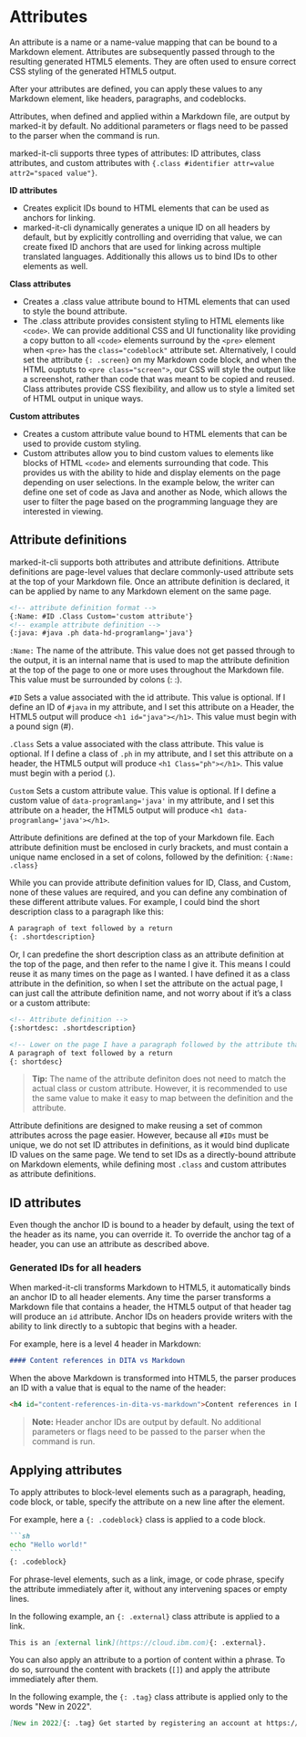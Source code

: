 # Attributes

An attribute is a name or a name-value mapping that can be bound to a Markdown element. Attributes are subsequently passed through to the resulting generated HTML5 elements. They are often used to ensure correct CSS styling of the generated HTML5 output.

After your attributes are defined, you can apply these values to any Markdown element, like headers, paragraphs, and codeblocks.

Attributes, when defined and applied within a Markdown file, are output by marked-it by default. No additional parameters or flags need to be passed to the parser when the command is run.

marked-it-cli supports three types of attributes: ID attributes, class attributes, and custom attributes with `{.class #identifier attr=value attr2="spaced value"}`.

**ID attributes**
* Creates explicit IDs bound to HTML elements that can be used as anchors for linking.
* marked-it-cli dynamically generates a unique ID on all headers by default, but by explicitly controlling and overriding that value, we can create fixed ID anchors that are used for linking across multiple translated languages. Additionally this allows us to bind IDs to other elements as well.

**Class attributes**
* Creates a .class value attribute bound to HTML elements that can used to style the bound attribute.
* The .class attribute provides consistent styling to HTML elements like `<code>`. We can provide additional CSS and UI functionality like providing a copy button to all `<code>` elements surround by the `<pre>` element when `<pre>` has the `class="codeblock"` attribute set. Alternatively, I could set the attribute `{: .screen}` on my Markdown code block, and when the HTML ouptuts to `<pre class="screen">`, our CSS will style the output like a screenshot, rather than code that was meant to be copied and reused. Class attributes provide CSS flexibility, and allow us to style a limited set of HTML output in unique ways.

**Custom attributes**
* Creates a custom attribute value bound to HTML elements that can be used to provide custom styling.
* Custom attributes allow you to bind custom values to elements like blocks of HTML `<code>` and elements surrounding that code. This provides us with the ability to hide and display elements on the page depending on user selections. In the example below, the writer can define one set of code as Java and another as Node, which allows the user to filter the page based on the programming language they are interested in viewing.

## Attribute definitions

marked-it-cli supports both attributes and attribute definitions. Attribute definitions are page-level values that declare commonly-used attribute sets at the top of your Markdown file. Once an attribute definition is declared, it can be applied by name to any Markdown element on the same page.

```html
<!-- attribute definition format --> 
{:Name: #ID .Class Custom='custom attribute'}
<!-- example attribute definition --> 
{:java: #java .ph data-hd-programlang='java'}
```

`:Name:` The name of the attribute. This value does not get passed through to the output, it is an internal name that is used to map the attribute definition at the top of the page to one or more uses throughout the Markdown file. This value must be surrounded by colons (: :).

`#ID` Sets a value associated with the id attribute. This value is optional. If I define an ID of `#java` in my attribute, and I set this attribute on a Header, the HTML5 output will produce `<h1 id="java"></h1>`. This value must begin with a pound sign (#).

`.Class` Sets a value associated with the class attribute. This value is optional. If I define a class of `.ph` in my attribute, and I set this attribute on a header, the HTML5 output will produce `<h1 Class="ph"></h1>`. This value must begin with a period (.).

`Custom` Sets a custom attribute value. This value is optional. If I define a custom value of `data-programlang='java'` in my attribute, and I set this attribute on a header, the HTML5 output will produce `<h1 data-programlang='java'></h1>`.

Attribute definitions are defined at the top of your Markdown file. Each attribute definition must be enclosed in curly brackets, and must contain a unique name enclosed in a set of colons, followed by the definition: `{:Name: .class}`

While you can provide attribute definition values for ID, Class, and Custom, none of these values are required, and you can define any combination of these different attribute values. For example, I could bind the short description class to a paragraph like this:

```markdown
A paragraph of text followed by a return
{: .shortdescription}
```

Or, I can predefine the short description class as an attribute definition at the top of the page, and then refer to the name I give it. This means I could reuse it as many times on the page as I wanted. I have defined it as a class attribute in the definition, so when I set the attribute on the actual page, I can just call the attribute definition name, and not worry about if it’s a class or a custom attribute:

```html
<!-- Attribute definition -->
{:shortdesc: .shortdescription}

<!-- Lower on the page I have a paragraph followed by the attribute that calls the attribute definition above -->
A paragraph of text followed by a return
{: shortdesc}
```

> **Tip:** The name of the attribute definiton does not need to match the actual class or custom attribute. However, it is recommended to use the same value to make it easy to map between the definition and the attribute.

Attribute definitions are designed to make reusing a set of common attributes across the page easier. However, because all `#IDs` must be unique, we do not set ID attributes in definitions, as it would bind duplicate ID values on the same page. We tend to set IDs as a directly-bound attribute on Markdown elements, while defining most `.class` and custom attributes as attribute definitions.

## ID attributes

Even though the anchor ID is bound to a header by default, using the text of the header as its name, you can override it. To override the anchor tag of a header, you can use an attribute as described above. 

### Generated IDs for all headers
When marked-it-cli transforms Markdown to HTML5, it automatically binds an anchor ID to all header elements. Any time the parser transforms a Markdown file that contains a header, the HTML5 output of that header tag will produce an `id` attribute. Anchor IDs on headers provide writers with the ability to link directly to a subtopic that begins with a header.

For example, here is a level 4 header in Markdown:
```markdown
#### Content references in DITA vs Markdown
```
When the above Markdown is transformed into HTML5, the parser produces an ID with a value that is equal to the name of the header:
```html
<h4 id="content-references-in-dita-vs-markdown">Content references in DITA vs Markdown</h4>
```
> **Note:** Header anchor IDs are output by default. No additional parameters or flags need to be passed to the parser when the command is run.

## Applying attributes

To apply attributes to block-level elements such as a paragraph, heading, code block, or table, specify the attribute on a new line after the element. 

For example, here a `{: .codeblock}` class is applied to a code block.

````markdown
```sh
echo "Hello world!"
```
{: .codeblock}
````

For phrase-level elements, such as a link, image, or code phrase, specify the attribute immediately after it, without any intervening spaces or empty lines.

In the following example, an `{: .external}` class attribute is applied to a link.

```markdown
This is an [external link](https://cloud.ibm.com){: .external}.
```

You can also apply an attribute to a portion of content within a phrase. To do so, surround the content with brackets (`[]`) and apply the attribute immediately after them.

In the following example, the `{: .tag}` class attribute is applied only to the words "New in 2022".

```markdown
[New in 2022]{: .tag} Get started by registering an account at https://cloud.ibm.com.
```
